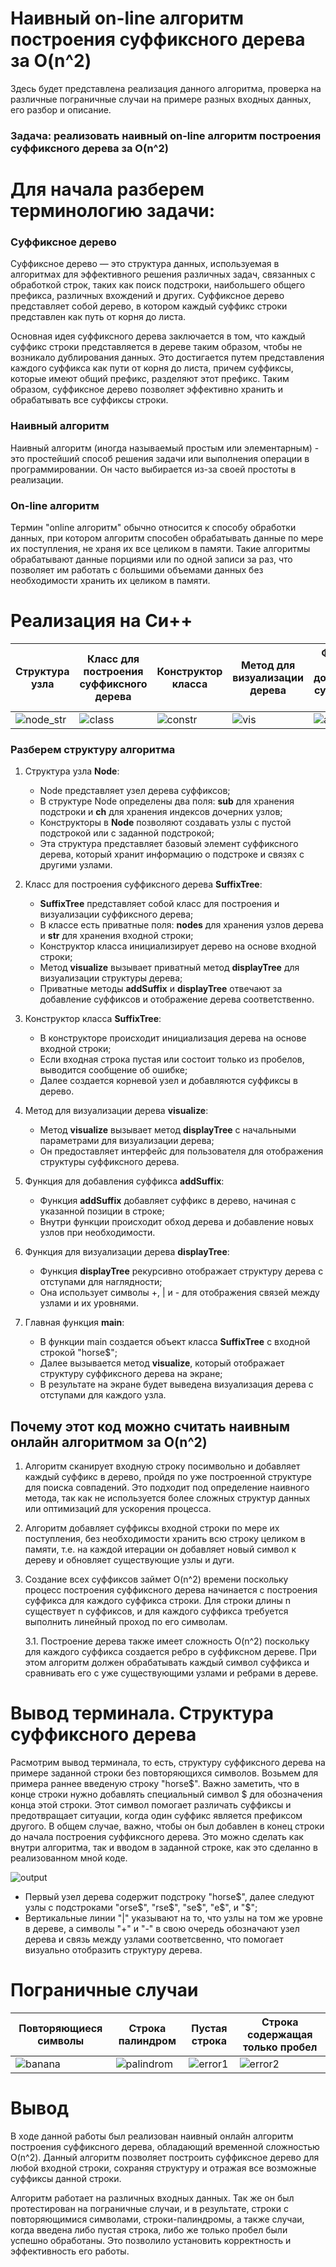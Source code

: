 # Наивный on-line алгоритм построения суффиксного дерева за O(n^2)
 Здесь будет представлена реализация данного алгоритма, проверка на различные пограничные случаи на примере разных входных данных, его разбор и описание.
### Задача: реализовать наивный on-line алгоритм построения суффиксного дерева за O(n^2)


# Для начала разберем терминологию задачи:

### Суффиксное дерево
Суффиксное дерево — это структура данных, используемая в алгоритмах для эффективного решения различных задач, связанных с обработкой строк, таких как поиск подстроки, наибольшего общего префикса, различных вхождений и других. Суффиксное дерево представляет собой дерево, в котором каждый суффикс строки представлен как путь от корня до листа.

Основная идея суффиксного дерева заключается в том, что каждый суффикс строки представляется в дереве таким образом, чтобы не возникало дублирования данных. Это достигается путем представления каждого суффикса как пути от корня до листа, причем суффиксы, которые имеют общий префикс, разделяют этот префикс. Таким образом, суффиксное дерево позволяет эффективно хранить и обрабатывать все суффиксы строки.

### Наивный алгоритм
Наивный алгоритм (иногда называемый простым или элементарным) - это простейший способ решения задачи или выполнения операции в программировании. Он часто выбирается из-за своей простоты в реализации.

### On-line алгоритм
Термин "online алгоритм" обычно относится к способу обработки данных, при котором алгоритм способен обрабатывать данные по мере их поступления, не храня их все целиком в памяти. Такие алгоритмы обрабатывают данные порциями или по одной записи за раз, что позволяет им работать с большими объемами данных без необходимости хранить их целиком в памяти.

# Реализация на Си++

|Структура узла|Класс для построения суффиксного дерева|Конструктор класса|Метод для визуализации дерева|Функция для добавления суффикса в дерево|Функция для визуализации дерева|Функция вывода|
|----------------|----------------|----------------|---------------|---------------|---------------|---------------|
|![node_str](./pic/node.jpg)|![class](./pic/build.jpg)|![constr](./pic/construct.jpg)|![vis](./pic/visual.jpg)|![add](./pic/add.jpg)|![display](./pic/display.jpg)|![main](./pic/main.jpg)|

### Разберем структуру алгоритма

1. Структура узла **Node**:
   - Node представляет узел дерева суффиксов;
   - В структуре Node определены два поля: **sub** для хранения подстроки и **ch** для хранения индексов дочерних узлов;
   - Конструкторы в **Node** позволяют создавать узлы с пустой подстрокой или с заданной подстрокой;
   - Эта структура представляет базовый элемент суффиксного дерева, который хранит информацию о подстроке и связях с другими узлами.

2. Класс для построения суффиксного дерева **SuffixTree**:
   - **SuffixTree** представляет собой класс для построения и визуализации суффиксного дерева;
   - В классе есть приватные поля: **nodes** для хранения узлов дерева и **str** для хранения входной строки;
   - Конструктор класса инициализирует дерево на основе входной строки;
   - Метод **visualize** вызывает приватный метод **displayTree** для визуализации структуры дерева;
   - Приватные методы **addSuffix** и **displayTree** отвечают за добавление суффиксов и отображение дерева соответственно.
  
3. Конструктор класса **SuffixTree**:
   - В конструкторе происходит инициализация дерева на основе входной строки;
   - Если входная строка пустая или состоит только из пробелов, выводится сообщение об ошибке;
   - Далее создается корневой узел и добавляются суффиксы в дерево.
  
4. Метод для визуализации дерева **visualize**:
   - Метод **visualize** вызывает метод **displayTree** с начальными параметрами для визуализации дерева;
   - Он предоставляет интерфейс для пользователя для отображения структуры суффиксного дерева.
  
5. Функция для добавления суффикса **addSuffix**:
   - Функция **addSuffix** добавляет суффикс в дерево, начиная с указанной позиции в строке;
   - Внутри функции происходит обход дерева и добавление новых узлов при необходимости.
  
6. Функция для визуализации дерева **displayTree**:
   - Функция **displayTree** рекурсивно отображает структуру дерева с отступами для наглядности;
   - Она использует символы +, | и - для отображения связей между узлами и их уровнями.
  
7. Главная функция **main**:
   - В функции main создается объект класса **SuffixTree** с входной строкой "horse$";
   - Далее вызывается метод **visualize**, который отображает структуру суффиксного дерева на экране;
   - В результате на экране будет выведена визуализация дерева с отступами для каждого узла.

## Почему этот код можно считать наивным онлайн алгоритмом за O(n^2)

1. Алгоритм сканирует входную строку посимвольно и добавляет каждый суффикс в дерево, пройдя по уже построенной структуре для поиска совпадений. Это подходит под определение наивного метода, так как не используется более сложных структур данных или оптимизаций для ускорения процесса.

2. Алгоритм добавляет суффиксы входной строки по мере их поступления, без необходимости хранить всю строку целиком в памяти, т.е. на каждой итерации он добавляет новый символ к дереву и обновляет существующие узлы и дуги.

3. Создание всех суффиксов займет O(n^2) времени поскольку процесс построения суффиксного дерева начинается с построения суффикса для каждого суффикса строки. Для строки длины n существует n суффиксов, и для каждого суффикса требуется выполнить линейный проход по его символам.
   
    3.1. Построение дерева также имеет сложность O(n^2) поскольку для каждого суффикса создается ребро в суффиксном дереве. При этом алгоритм должен обрабатывать каждый символ суффикса и сравнивать его с уже существующими узлами и ребрами в дереве.


# Вывод терминала. Структура суффиксного дерева
Расмотрим вывод терминала, то есть, структуру суффиксного дерева на примере заданной строки без повторяющихся символов.
Возьмем для примера раннее введеную строку "horse$". Важно заметить, что в конце строки нужно добавлять специальный символ $ для обозначения конца этой строки. Этот символ помогает различать суффиксы и предотвращает ситуации, когда один суффикс является префиксом другого. В общем случае, важно, чтобы он был добавлен в конец строки до начала построения суффиксного дерева. Это можно сделать как внутри алгоритма, так и вводом в заданной строке, как это сделанно в реализованном мной коде.

![output](./pic/output.jpg)

- Первый узел дерева содержит подстроку "horse$", далее следуют узлы с подстроками "orse$", "rse$", "se$", "e$", и "$";
- Вертикальные линии "|" указывают на то, что узлы на том же уровне в дереве, а символы "+" и "-" в свою очередь обозначают узел дерева и связь между узлами соответсвенно, что помогает визуально отобразить структуру дерева.

# Пограничные случаи
|Повторяющиеся символы|Строка палиндром|Пустая строка|Строка содержащая только пробел|
|----------------|----------------|----------------|---------------|
|![banana](./pic/output2.jpg)|![palindrom](./pic/madam.jpg)|![error1](./pic/error1.jpg)|![error2](./pic/error2.jpg)|

# Вывод

В ходе данной работы был реализован наивный онлайн алгоритм построения суффиксного дерева, обладающий временной сложностью O(n^2). Данный алгоритм позволяет построить суффиксное дерево для любой входной строки, сохраняя структуру и отражая все возможные суффиксы данной строки. 

Алгоритм работает на различных входных данных. Так же он был протестирован на пограничные случаи, и в результате, строки с повторяющимися символами, строки-палиндромы, а также случаи, когда введена либо пустая строка, либо же только пробел были успешно обработаны. Это позволило установить корректность и эффективность его работы.

